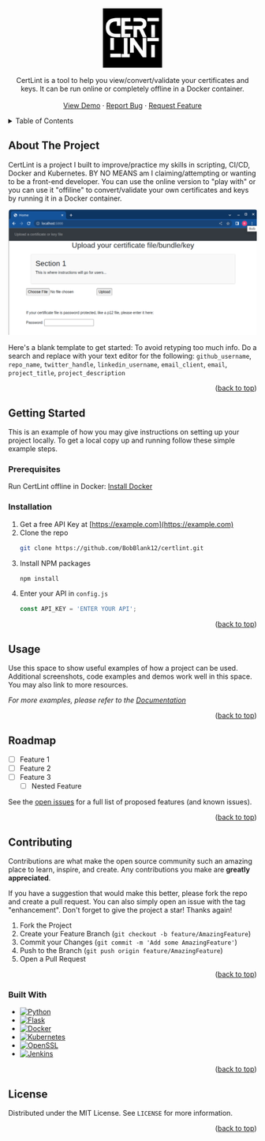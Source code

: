 <a name="readme-top"></a>

<!-- PROJECT SHIELDS -->
<!--
*** I'm using markdown "reference style" links for readability.
*** Reference links are enclosed in brackets [ ] instead of parentheses ( ).
*** See the bottom of this document for the declaration of the reference variables
*** for contributors-url, forks-url, etc. This is an optional, concise syntax you may use.
*** https://www.markdownguide.org/basic-syntax/#reference-style-links
-->

<!--
[![Contributors][contributors-shield]][contributors-url]
[![Forks][forks-shield]][forks-url]
[![Stargazers][stars-shield]][stars-url]
[![Issues][issues-shield]][issues-url]
[![MIT License][license-shield]][license-url]
[![LinkedIn][linkedin-shield]][linkedin-url]
--> 
<!-- PROJECT LOGO -->
<br />
<div align="center">
  <a href="https://github.com/BobBlank12/certlint">
    <img src="images/logo.png" alt="Logo" width="120" height="120">
  </a>

<!-- <h3 align="center">CertLint</h3> -->

  <p align="center">
    CertLint is a tool to help you view/convert/validate your certificates and keys. It can be run online or completely offline in a Docker container.
    <br />
    <br />
    <a href="https://github.com/BobBlank12/certlint">View Demo</a>
    ·
    <a href="https://github.com/BobBlank12/certlint/issues">Report Bug</a>
    ·
    <a href="https://github.com/BobBlank12/certlint/issues">Request Feature</a>
  </p>
</div>

<!-- TABLE OF CONTENTS -->
<details>
  <summary>Table of Contents</summary>
  <ol>
    <li>
      <a href="#about-the-project">About The Project</a>
      <ul>
        <li><a href="#built-with">Built With</a></li>
      </ul>
    </li>
    <li>
      <a href="#getting-started">Getting Started</a>
      <ul>
        <li><a href="#prerequisites">Prerequisites</a></li>
        <li><a href="#installation">Installation</a></li>
      </ul>
    </li>
    <li><a href="#usage">Usage</a></li>
    <li><a href="#roadmap">Roadmap</a></li>
    <li><a href="#contributing">Contributing</a></li>
    <li><a href="#license">License</a></li>
    <li><a href="#contact">Contact</a></li>
    <li><a href="#acknowledgments">Acknowledgments</a></li>
  </ol>
</details>

<!-- ABOUT THE PROJECT -->
## About The Project
CertLint is a project I built to improve/practice my skills in scripting, CI/CD, Docker and Kubernetes.  BY NO MEANS am I claiming/attempting or wanting to be a front-end developer. You can use the online version to "play with" or you can use it "offiline" to convert/validate your own certificates and keys by running it in a Docker container.

[![Product Name Screen Shot][product-screenshot]](https://example.com)

Here's a blank template to get started: To avoid retyping too much info. Do a search and replace with your text editor for the following: `github_username`, `repo_name`, `twitter_handle`, `linkedin_username`, `email_client`, `email`, `project_title`, `project_description`

<p align="right">(<a href="#readme-top">back to top</a>)</p>

<!-- GETTING STARTED -->
## Getting Started

This is an example of how you may give instructions on setting up your project locally.
To get a local copy up and running follow these simple example steps.

### Prerequisites

Run CertLint offline in Docker:
[Install Docker](https://docs.docker.com/get-docker/)


### Installation

1. Get a free API Key at [https://example.com](https://example.com)
2. Clone the repo
   ```sh
   git clone https://github.com/BobBlank12/certlint.git
   ```
3. Install NPM packages
   ```sh
   npm install
   ```
4. Enter your API in `config.js`
   ```js
   const API_KEY = 'ENTER YOUR API';
   ```

<p align="right">(<a href="#readme-top">back to top</a>)</p>

<!-- USAGE EXAMPLES -->
## Usage

Use this space to show useful examples of how a project can be used. Additional screenshots, code examples and demos work well in this space. You may also link to more resources.

_For more examples, please refer to the [Documentation](https://example.com)_

<p align="right">(<a href="#readme-top">back to top</a>)</p>

<!-- ROADMAP -->
## Roadmap

- [ ] Feature 1
- [ ] Feature 2
- [ ] Feature 3
    - [ ] Nested Feature

See the [open issues](https://github.com/BobBlank12/certlint/issues) for a full list of proposed features (and known issues).
<p align="right">(<a href="#readme-top">back to top</a>)</p>

<!-- CONTRIBUTING -->
## Contributing

Contributions are what make the open source community such an amazing place to learn, inspire, and create. Any contributions you make are **greatly appreciated**.

If you have a suggestion that would make this better, please fork the repo and create a pull request. You can also simply open an issue with the tag "enhancement".
Don't forget to give the project a star! Thanks again!

1. Fork the Project
2. Create your Feature Branch (`git checkout -b feature/AmazingFeature`)
3. Commit your Changes (`git commit -m 'Add some AmazingFeature'`)
4. Push to the Branch (`git push origin feature/AmazingFeature`)
5. Open a Pull Request

<p align="right">(<a href="#readme-top">back to top</a>)</p>

### Built With

* [![Python][Python]][Python-url]
* [![Flask][Flask]][Flask-url]
* [![Docker][Docker]][Docker-url]
* [![Kubernetes][Kubernetes]][Kubernetes-url]
* [![OpenSSL][OpenSSL]][OpenSSL-url]
* [![Jenkins][Jenkins]][Jenkins-url]

<p align="right">(<a href="#readme-top">back to top</a>)</p>

<!-- LICENSE -->
## License

Distributed under the MIT License. See `LICENSE` for more information.

<p align="right">(<a href="#readme-top">back to top</a>)</p>

<!-- MARKDOWN LINKS & IMAGES -->
<!-- https://www.markdownguide.org/basic-syntax/#reference-style-links -->
[contributors-shield]: https://img.shields.io/github/contributors/BobBlank12/certlint.svg?style=for-the-badge
[contributors-url]: https://github.com/BobBlank12/certlint/graphs/contributors
[forks-shield]: https://img.shields.io/github/forks/BobBlank12/certlint.svg?style=for-the-badge
[forks-url]: https://github.com/BobBlank12/certlint/network/members
[stars-shield]: https://img.shields.io/github/stars/BobBlank12/certlint.svg?style=for-the-badge
[stars-url]: https://github.com/BobBlank12/certlint/stargazers
[issues-shield]: https://img.shields.io/github/issues/BobBlank12/certlint.svg?style=for-the-badge
[issues-url]: https://github.com/BobBlank12/certlint/issues
[license-shield]: https://img.shields.io/github/license/BobBlank12/certlint.svg?style=for-the-badge
[license-url]: https://github.com/BobBlank12/certlint/blob/main/LICENSE
[linkedin-shield]: https://img.shields.io/badge/-LinkedIn-black.svg?style=for-the-badge&logo=linkedin&colorB=555
[linkedin-url]: https://linkedin.com/in/bob-blank-62672439
[product-screenshot]: images/screenshot.png
[Flask]: https://img.shields.io/badge/-Flask-000000?style=for-the-badge&logo=flask&logoColor=white
[Flask-url]: https://flask.palletsprojects.com/
[Python]: https://img.shields.io/badge/Python-3776AB?style=for-the-badge&logo=python&logoColor=white
[Python-url]: https://python.org/
[Docker]: https://img.shields.io/badge/Docker-2496ED?style=for-the-badge&logo=docker&logoColor=white
[Docker-url]: https://docker.com/
[Kubernetes]: https://img.shields.io/badge/Kubernetes-DD0031?style=for-the-badge&logo=kubernetes&logoColor=white
[Kubernetes-url]: https://kubernetes.io/
[OpenSSL]: https://img.shields.io/badge/OpenSSL-721412?style=for-the-badge&logo=openssl&logoColor=white
[OpenSSL-url]: https://www.openssl.org/
[Jenkins]: https://img.shields.io/badge/Jenkins-24939?style=for-the-badge&logo=jenkins&logoColor=white
[Jenkins-url]: https://www.jenkins.io/
